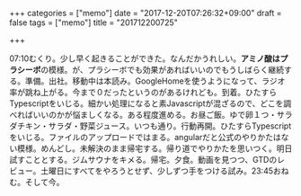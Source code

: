 +++
categories = ["memo"]
date = "2017-12-20T07:26:32+09:00"
draft = false
tags = ["memo"]
title = "201712200725"

+++

07:10むくり。少し早く起きることができた。なんだかうれしい。**アミノ酸はプラシーボ**の模様。が、プラシーボでも効果があればいいのでもうしばらく継続する。準備。出社。移動中は本読み。GoogleHomeを使うようになって、ラジオ率が跳ね上がる。今まで０だったというのがあるけれども。到着。ひたすらTypescriptをいじる。細かい処理になると素Javascriptが混ざるので、どこを調べればいいのかが悩ましくなる。ある程度進める。お昼ご飯。ゆで卵１つ・サラダチキン・サラダ・野菜ジュース。いつも通り。行動再開。ひたすらTypescriptをいじる。ファイルのアップロードではまる。angularだと公式のやりかたはない模様。めんどし。未解決のまま帰宅する。帰り道でやりかたを思いつく。明日試すこととする。ジムサウナをキメる。帰宅。夕食。動画を見つつ、GTDのレビュー。土曜日にすべてをやろうとせず、少しずつ手をつける試み。23:45おねむ。そして今。
